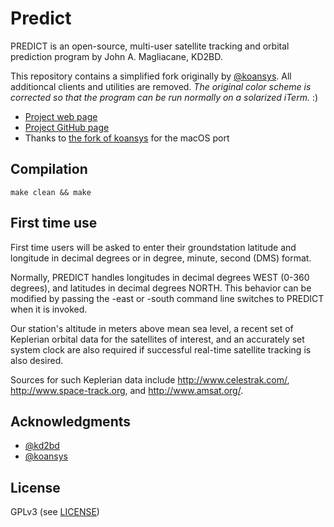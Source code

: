 # Predict

PREDICT is an open-source, multi-user satellite tracking and orbital prediction program by John A. Magliacane, KD2BD.

This repository contains a simplified fork originally by [@koansys](https://github.com/koansys/). All additioncal clients and utilities are removed. *The original color scheme is corrected so that the program can be run normally on a solarized iTerm.* :)


* [Project web page](https://www.qsl.net/kd2bd/predict.html)
* [Project GitHub page](https://github.com/kd2bd/predict/)
* Thanks to [the fork of koansys](https://github.com/koansys/predict) for the macOS port

## Compilation

```shell
make clean && make
```

## First time use

First time users will be asked to enter their groundstation latitude and
longitude in decimal degrees or in degree, minute, second (DMS) format.

Normally, PREDICT handles longitudes in decimal degrees WEST (0-360
degrees), and latitudes in decimal degrees NORTH.  This behavior can be
modified by passing the -east or -south command line switches to PREDICT
when it is invoked.

Our station's altitude in meters above mean sea
level, a recent set of Keplerian orbital data for the satellites of
interest, and an accurately set system clock are also required if
successful real-time satellite tracking is also desired. 

Sources for such Keplerian data include http://www.celestrak.com/,
http://www.space-track.org, and http://www.amsat.org/.

## Acknowledgments

* [@kd2bd](https://github.com/kd2bd/)
* [@koansys](https://github.com/koansys/)

## License

GPLv3 (see [LICENSE](./LICENSE))
